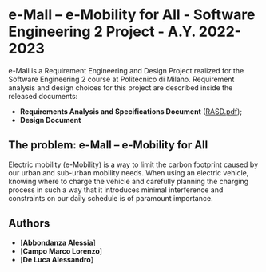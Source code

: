 # e-Mall – e-Mobility for All - Software Engineering 2 Project - A.Y. 2022-2023

e-Mall is a Requirement Engineering and Design Project realized for the Software Engineering 2 course at Politecnico di Milano.
Requirement analysis and design choices for this project are described inside the released documents:
- __Requirements Analysis and Specifications Document__ ([RASD.pdf](DeliveryFolder/RASD.pdf));
- __Design Document__


## The problem: e-Mall – e-Mobility for All
Electric mobility (e-Mobility) is a way to limit the carbon footprint caused by our urban and sub-urban mobility needs. When using an electric vehicle, knowing where to charge the vehicle and carefully planning the charging process in such a way that it introduces minimal interference and constraints on
our daily schedule is of paramount importance.


## Authors
* [__Abbondanza Alessia__]
* [__Campo Marco Lorenzo__]
* [__De Luca Alessandro__]

